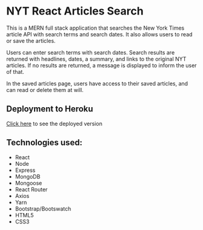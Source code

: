 # NYT React Articles Search

This is a MERN full stack application that searches the New York Times article API with search terms and search dates.  It also allows users to read or save the articles.

Users can enter search terms with search dates.  Search results are returned with headlines, dates, a summary, and links to the original NYT articles.  If no results are returned, a message is displayed to inform the user of that.

In the saved articles page, users have access to their saved articles, and can read or delete them at will.

## Deployment to Heroku

[Click here](http://) to see the deployed version

## Technologies used:
* React
* Node
* Express
* MongoDB
* Mongoose
* React Router
* Axios
* Yarn
* Bootstrap/Bootswatch
* HTML5
* CSS3

